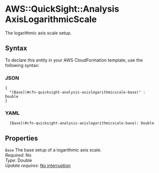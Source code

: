 # AWS::QuickSight::Analysis AxisLogarithmicScale<a name="aws-properties-quicksight-analysis-axislogarithmicscale"></a>

The logarithmic axis scale setup\.

## Syntax<a name="aws-properties-quicksight-analysis-axislogarithmicscale-syntax"></a>

To declare this entity in your AWS CloudFormation template, use the following syntax:

### JSON<a name="aws-properties-quicksight-analysis-axislogarithmicscale-syntax.json"></a>

```
{
  "[Base](#cfn-quicksight-analysis-axislogarithmicscale-base)" : Double
}
```

### YAML<a name="aws-properties-quicksight-analysis-axislogarithmicscale-syntax.yaml"></a>

```
  [Base](#cfn-quicksight-analysis-axislogarithmicscale-base): Double
```

## Properties<a name="aws-properties-quicksight-analysis-axislogarithmicscale-properties"></a>

`Base` <a name="cfn-quicksight-analysis-axislogarithmicscale-base"></a>
The base setup of a logarithmic axis scale\.  
_Required_: No  
_Type_: Double  
_Update requires_: [No interruption](https://docs.aws.amazon.com/AWSCloudFormation/latest/UserGuide/using-cfn-updating-stacks-update-behaviors.html#update-no-interrupt)
